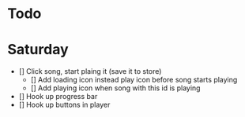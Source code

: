 # Todo

# Saturday

- [] Click song, start plaing it (save it to store)
  - [] Add loading icon instead play icon before song starts playing
  - [] Add playing icon when song with this id is playing
- [] Hook up progress bar
- [] Hook up buttons in player